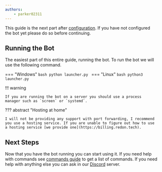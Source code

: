 ```yaml
--- 
authors:
    - parker02311
---
```


This guide is the next part after [configuration](configuration.md). If you have not configured the bot yet please do so before continuing.

## Running the Bot
The easiest part of this entire guide, running the bot. To run the bot we will use the following command.

=== "Windows"
    ```bash
    python launcher.py
    ```
=== "Linux"
    ```bash
    python3 launcher.py
    ```

!!! warning

    If you are running the bot on a server you should use a process manager such as `screen` or `systemd`.

??? abstract "Hosting at home"

    I will not be providing any support with port forwarding, I recommend you use a hosting service. If you are unable to figure out how to use a hosting service [we provide one](https://billing.redon.tech).

## Next Steps
Now that you have the bot running you can start using it. If you need help with commands see [commands guide](../../../guide/commands.md) to get a list of commands. If you need help with anything else you can ask in our [Discord](https://discord.gg/Eb384Xw) server.